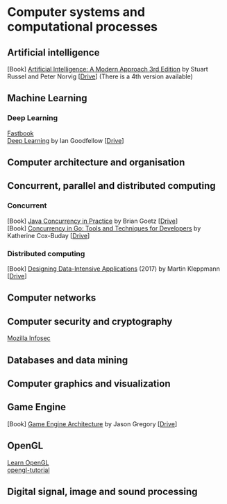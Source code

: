 #	    Computer systems and computational processes



##	Artificial intelligence

[Book] [Artificial Intelligence: A Modern Approach 3rd Edition](https://www.amazon.com/Artificial-Intelligence-Modern-Approach-3rd/dp/0136042597) by Stuart Russel and Peter Norvig [[Drive](https://drive.google.com/drive/search?q=russell%20artificial%20intelligence)] (There is a 4th version available)  

## Machine Learning

### Deep Learning

[Fastbook](https://github.com/fastai/fastbook)  
[Deep Learning](https://www.deeplearningbook.org/) by Ian Goodfellow [[Drive](https://drive.google.com/drive/search?q=goodfellow%20deep%20learning)]  


##	Computer architecture and organisation


##	Concurrent, parallel and distributed computing

### Concurrent

[Book] [Java Concurrency in Practice](https://www.amazon.com/Java-Concurrency-Practice-Brian-Goetz/dp/0321349601) by Brian Goetz [[Drive](https://drive.google.com/drive/search?q=goetz%20java%20concurrency%20practice)]  
[Book] [Concurrency in Go: Tools and Techniques for Developers](https://www.amazon.com/Concurrency-Go-Tools-Techniques-Developers/dp/1491941197) by Katherine Cox-Buday [[Drive](https://drive.google.com/drive/search?q=cox%20buday%20concurrency%20go)]

### Distributed computing

[Book] [Designing Data-Intensive Applications](https://www.amazon.com/Designing-Data-Intensive-Applications-Reliable-Maintainable/dp/1449373321) (2017) by Martin Kleppmann [[Drive](https://drive.google.com/drive/search?q=kleppmann%20designing%20data%20intensive%20application)]  

##	Computer networks



##	Computer security and cryptography

[Mozilla Infosec](https://infosec.mozilla.org/)


##	Databases and data mining



##	Computer graphics and visualization

## Game Engine

[Book] [Game Engine Architecture](https://www.amazon.com/Engine-Architecture-Third-Jason-Gregory/dp/1138035459) by Jason Gregory [[Drive](https://drive.google.com/drive/search?q=gregory%20Game%20engine%20architecture)]  

## OpenGL

[Learn OpenGL](https://learnopengl.com/)  
[opengl-tutorial](http://www.opengl-tutorial.org/)  

##	Digital signal, image and sound processing

